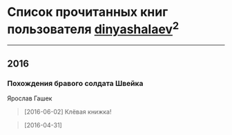 # Список прочитанных книг пользователя [dinyashalaev](http://vk.com/id74776)<sup>2</sup>
---

## 2016

### Похождения бравого солдата Швейка
Ярослав Гашек
> [2016-06-02] Клёвая книжка!


> [2016-04-31] 



